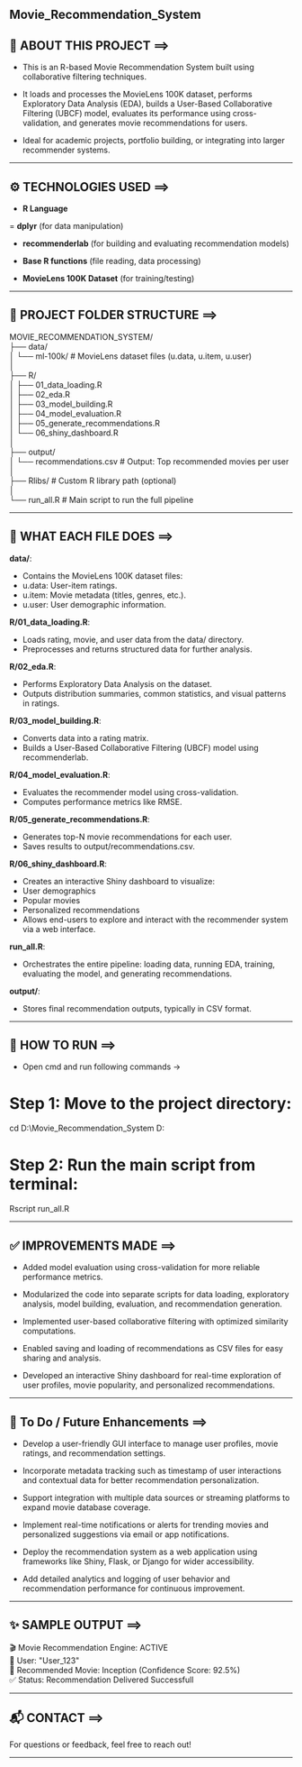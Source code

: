 ## Movie_Recommendation_System

## 🧠 ABOUT THIS PROJECT ==>

- This is an R-based Movie Recommendation System built using collaborative filtering techniques.

- It loads and processes the MovieLens 100K dataset, performs Exploratory Data Analysis (EDA), builds a User-Based Collaborative Filtering (UBCF) model, evaluates its performance using cross-validation, and generates movie recommendations for users.

- Ideal for academic projects, portfolio building, or integrating into larger recommender systems.

---

## ⚙ TECHNOLOGIES USED ==>

- **R Language**

= **dplyr** (for data manipulation)

- **recommenderlab** (for building and evaluating recommendation models)

- **Base R functions** (file reading, data processing)

- **MovieLens 100K Dataset** (for training/testing)

---

## 📁 PROJECT FOLDER STRUCTURE ==>

MOVIE_RECOMMENDATION_SYSTEM/<br>
├── data/<br>
│   └── ml-100k/                           # MovieLens dataset files (u.data, u.item, u.user)<br>
│<br>
├── R/<br>
│   ├── 01_data_loading.R<br>
│   ├── 02_eda.R<br>
│   ├── 03_model_building.R<br>
│   ├── 04_model_evaluation.R<br>
│   ├── 05_generate_recommendations.R<br>
│   └── 06_shiny_dashboard.R<br>
│<br>
├── output/<br>
│   └── recommendations.csv                # Output: Top recommended movies per user<br>
│<br>
├── Rlibs/                                 # Custom R library path (optional)<br>
│<br>
└── run_all.R                              # Main script to run the full pipeline

---

## 📝 WHAT EACH FILE DOES ==>

**data/**:
- Contains the MovieLens 100K dataset files:
- u.data: User-item ratings.
- u.item: Movie metadata (titles, genres, etc.).
- u.user: User demographic information.

**R/01_data_loading.R**:
- Loads rating, movie, and user data from the data/ directory.
- Preprocesses and returns structured data for further analysis.

**R/02_eda.R**:
- Performs Exploratory Data Analysis on the dataset.
- Outputs distribution summaries, common statistics, and visual patterns in ratings.

**R/03_model_building.R**:
- Converts data into a rating matrix.
- Builds a User-Based Collaborative Filtering (UBCF) model using recommenderlab.

**R/04_model_evaluation.R**:
- Evaluates the recommender model using cross-validation.
- Computes performance metrics like RMSE.

**R/05_generate_recommendations.R**:
- Generates top-N movie recommendations for each user.
- Saves results to output/recommendations.csv.

**R/06_shiny_dashboard.R**:
- Creates an interactive Shiny dashboard to visualize:
- User demographics
- Popular movies
- Personalized recommendations
- Allows end-users to explore and interact with the recommender system via a web interface.

**run_all.R**:
- Orchestrates the entire pipeline: loading data, running EDA, training, evaluating the model, and generating recommendations.

**output/**:
- Stores final recommendation outputs, typically in CSV format.

---

## 🚀 HOW TO RUN ==>

- Open cmd and run following commands ->

# Step 1: Move to the project directory:
cd D:\Movie_Recommendation_System
D:

# Step 2: Run the main script from terminal:
Rscript run_all.R

---

## ✅ IMPROVEMENTS MADE ==>

- Added model evaluation using cross-validation for more reliable performance metrics.

- Modularized the code into separate scripts for data loading, exploratory analysis, model building, evaluation, and recommendation generation.

- Implemented user-based collaborative filtering with optimized similarity computations.

- Enabled saving and loading of recommendations as CSV files for easy sharing and analysis.

- Developed an interactive Shiny dashboard for real-time exploration of user profiles, movie popularity, and personalized recommendations.

---

## 📌 To Do / Future Enhancements ==>

- Develop a user-friendly GUI interface to manage user profiles, movie ratings, and recommendation settings.

- Incorporate metadata tracking such as timestamp of user interactions and contextual data for better recommendation personalization.

- Support integration with multiple data sources or streaming platforms to expand movie database coverage.

- Implement real-time notifications or alerts for trending movies and personalized suggestions via email or app notifications.

- Deploy the recommendation system as a web application using frameworks like Shiny, Flask, or Django for wider accessibility.

- Add detailed analytics and logging of user behavior and recommendation performance for continuous improvement.

---

## ✨ SAMPLE OUTPUT ==>

🎬 Movie Recommendation Engine: ACTIVE<br>
👤 User: "User_123"<br>
🍿 Recommended Movie: Inception (Confidence Score: 92.5%)<br>
✅ Status: Recommendation Delivered Successfull

---

## 📬 CONTACT ==>

For questions or feedback, feel free to reach out!


---

